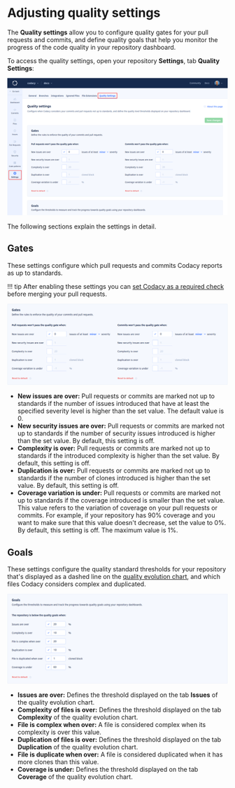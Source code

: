 # Adjusting quality settings

The **Quality settings** allow you to configure quality gates for your pull requests and commits, and define quality goals that help you monitor the progress of the code quality in your repository dashboard.

To access the quality settings, open your repository **Settings**, tab **Quality Settings**:

![Quality settings](images/quality-settings.png)

The following sections explain the settings in detail.

## Gates

These settings configure which pull requests and commits Codacy reports as up to standards.

!!! tip
    After enabling these settings you can [set Codacy as a required check](../faq/repositories/how-do-i-set-codacy-as-a-required-check-to-merge-prs.md) before merging your pull requests.

![Quality gates](images/quality-settings-gates.png)

-   **New issues are over:** Pull requests or commits are marked not up to standards if the number of issues introduced that have at least the specified severity level is higher than the set value. The default value is 0.
-   **New security issues are over:** Pull requests or commits are marked not up to standards if the number of security issues introduced is higher than the set value. By default, this setting is off.
-   **Complexity is over:** Pull requests or commits are marked not up to standards if the introduced complexity is higher than the set value. By default, this setting is off.
-   **Duplication is over:** Pull requests or commits are marked not up to standards if the number of clones introduced is higher than the set value. By default, this setting is off.
-   **Coverage variation is under:** Pull requests or commits are marked not up to standards if the coverage introduced is smaller than the set value. This value refers to the variation of coverage on your pull requests or commits. For example, if your repository has 90% coverage and you want to make sure that this value doesn't decrease, set the value to 0%. By default, this setting is off. The maximum value is 1%.

## Goals

These settings configure the quality standard thresholds for your repository that's displayed as a dashed line on the [quality evolution chart](../repositories/repository-dashboard.md#quality-evolution-chart), and which files Codacy considers complex and duplicated.

![Quality settings for the repository](images/quality-settings-goals.png)

-   **Issues are over:** Defines the threshold displayed on the tab **Issues** of the quality evolution chart.
-   **Complexity of files is over:** Defines the threshold displayed on the tab **Complexity** of the quality evolution chart.
-   **File is complex when over:** A file is considered complex when its complexity is over this value.
-   **Duplication of files is over:** Defines the threshold displayed on the tab **Duplication** of the quality evolution chart.
-   **File is duplicate when over:** A file is considered duplicated when it has more clones than this value.
-   **Coverage is under:** Defines the threshold displayed on the tab **Coverage** of the quality evolution chart.
